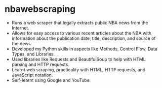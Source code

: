 # nbawebscraping

- Runs a web scraper that legally extracts public NBA news from the Internet.
- Allows for easy access to various recent articles about the NBA with information about the publication date, title, description, and source of the news.
- Developed my Python skills in aspects like Methods, Control Flow, Data Types, and Libraries.
- Used libraries like Requests and BeautifulSoup to help with HTML parsing and HTTP requests.
- Learnt web scraping, practicality with HTML, HTTP requests, and JavaScript notation.
- Self-learnt using Google and YouTube.
